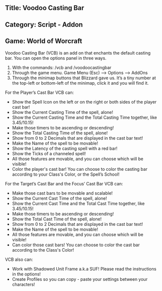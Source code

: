 ## Title: Voodoo Casting Bar
## Category: Script - Addon
## Game: World of Worcraft

Voodoo Casting Bar (VCB) is an add on that enchants the default casting bar. You can open the options panel in three ways.

1.	With the commands: /vcb and /voodoocastingbar
2.	Through the game menu. Game Menu (Esc) --> Options --> AddOns
3.	Through the minimap buttons that Blizzard gave us. It’s a tiny number at the top-left or bottom-left of the minimap, click it and you will find it.

For the Player’s Cast Bar VCB can:

- Show the Spell Icon on the left or on the right or both sides of the player cast bar!
- Show the Current Casting Time of the spell, alone!
- Show the Current Casting Time and the Total Casting Time together, like 3.45/10.15!
- Make those timers to be ascending or descending!
- Show the Total Casting Time of the spell, alone!
- Show from 0 to 2 Decimals that are displayed in the cast bar text!
- Make the Name of the spell to be movable!
- Show the Latency of the casting spell with a red bar!
- Show the Ticks of a channeled spell!
- All those features are movable, and you can choose which will be visible!
- Color the player's cast bar! You can choose to color the casting bar according to your Class's Color, or the Spell’s School!

For the Target’s Cast Bar and the Focus’ Cast Bar VCB can:
- Make those cast bars to be movable and scalable!
- Show the Current Cast Time of the spell, alone!
- Show the Current Cast Time and the Total Cast Time together, like 3.45/10.15!
- Make those timers to be ascending or descending!
- Show the Total Cast Time of the spell, alone!
- Show from 0 to 2 Decimals that are displayed in the cast bar text!
- Make the Name of the spell to be movable!
- All those features are movable, and you can choose which will be visible!
- Can color those cast bars! You can choose to color the cast bar according to the Class's Color!

VCB also can:
- Work with Shadowed Unit Frame a.k.a SUF! Please read the instructions in the options!
- Create Profiles so you can copy - paste your settings between your characters!
